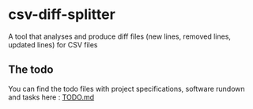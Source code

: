# csv-diff-splitter
A tool that analyses and produce diff files (new lines, removed lines, updated lines) for CSV files

## The todo
You can find the todo files with project specifications, software rundown and tasks here : [TODO.md](./TODO.md)
